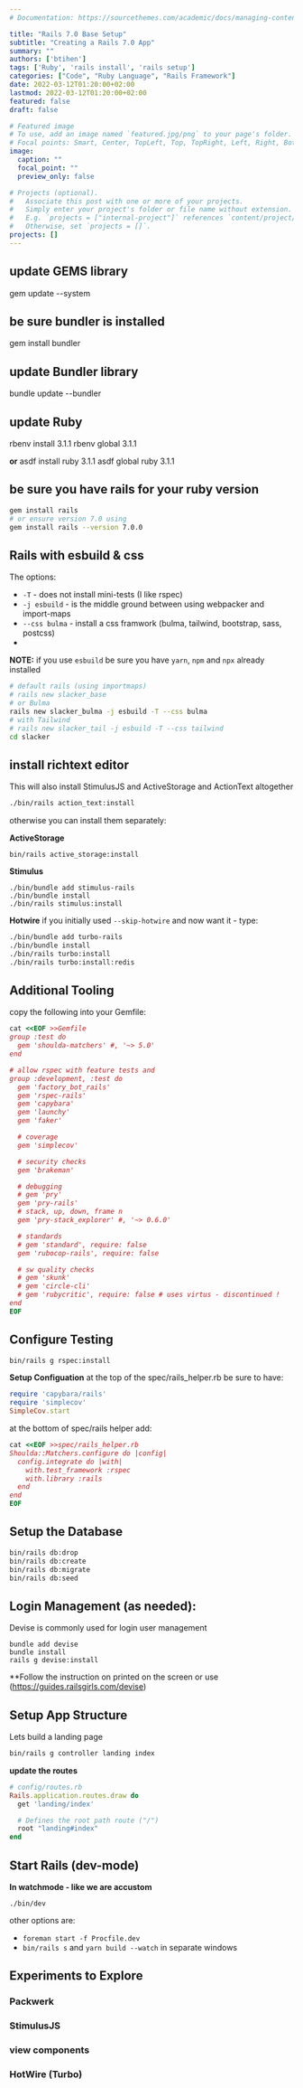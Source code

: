 ```yaml
---
# Documentation: https://sourcethemes.com/academic/docs/managing-content/

title: "Rails 7.0 Base Setup"
subtitle: "Creating a Rails 7.0 App"
summary: ""
authors: ['btihen']
tags: ['Ruby', 'rails install', 'rails setup']
categories: ["Code", "Ruby Language", "Rails Framework"]
date: 2022-03-12T01:20:00+02:00
lastmod: 2022-03-12T01:20:00+02:00
featured: false
draft: false

# Featured image
# To use, add an image named `featured.jpg/png` to your page's folder.
# Focal points: Smart, Center, TopLeft, Top, TopRight, Left, Right, BottomLeft, Bottom, BottomRight.
image:
  caption: ""
  focal_point: ""
  preview_only: false

# Projects (optional).
#   Associate this post with one or more of your projects.
#   Simply enter your project's folder or file name without extension.
#   E.g. `projects = ["internal-project"]` references `content/project/deep-learning/index.md`.
#   Otherwise, set `projects = []`.
projects: []
---
```


## update GEMS library
gem update --system

## be sure bundler is installed
gem install bundler

## update Bundler library
bundle update --bundler

## update Ruby
rbenv install 3.1.1
rbenv global 3.1.1

**or**
asdf install ruby 3.1.1
asdf global ruby 3.1.1

## be sure you have rails for your ruby version
```bash
gem install rails
# or ensure version 7.0 using
gem install rails --version 7.0.0
```

## Rails with esbuild & css

The options:
* `-T` - does not install mini-tests (I like rspec)
* `-j esbuild` - is the middle ground between using webpacker and import-maps
* `--css bulma` - install a css framwork (bulma, tailwind, bootstrap, sass, postcss)
*
**NOTE:** if you use `esbuild` be sure you have `yarn`, `npm` and `npx` already installed


```bash
# default rails (using importmaps)
# rails new slacker_base
# or Bulma
rails new slacker_bulma -j esbuild -T --css bulma
# with Tailwind
# rails new slacker_tail -j esbuild -T --css tailwind
cd slacker
```

## install richtext editor

This will also install StimulusJS and ActiveStorage and ActionText altogether
```bash
./bin/rails action_text:install
```

otherwise you can install them separately:

**ActiveStorage**
```
bin/rails active_storage:install
```

**Stimulus**
```
./bin/bundle add stimulus-rails
./bin/bundle install
./bin/rails stimulus:install
```

**Hotwire**
if you initially used `--skip-hotwire` and now want it - type:
```bash
./bin/bundle add turbo-rails
./bin/bundle install
./bin/rails turbo:install
./bin/rails turbo:install:redis
```

## Additional Tooling

copy the following into your Gemfile:

```ruby
cat <<EOF >>Gemfile
group :test do
  gem 'shoulda-matchers' #, '~> 5.0'
end

# allow rspec with feature tests and
group :development, :test do
  gem 'factory_bot_rails'
  gem 'rspec-rails'
  gem 'capybara'
  gem 'launchy'
  gem 'faker'

  # coverage
  gem 'simplecov'

  # security checks
  gem 'brakeman'

  # debugging
  # gem 'pry'
  gem 'pry-rails'
  # stack, up, down, frame n
  gem 'pry-stack_explorer' #, '~> 0.6.0'

  # standards
  # gem 'standard', require: false
  gem 'rubocop-rails', require: false

  # sw quality checks
  # gem 'skunk'
  # gem 'circle-cli'
  # gem 'rubycritic', require: false # uses virtus - discontinued !
end
EOF
```

## Configure Testing

```bash
bin/rails g rspec:install
```

**Setup Configuation**
at the top of the spec/rails_helper.rb be sure to have:
```ruby
require 'capybara/rails'
require 'simplecov'
SimpleCov.start
```

at the bottom of spec/rails helper add:
```ruby
cat <<EOF >>spec/rails_helper.rb
Shoulda::Matchers.configure do |config|
  config.integrate do |with|
    with.test_framework :rspec
    with.library :rails
  end
end
EOF
```

## Setup the Database
```bash
bin/rails db:drop
bin/rails db:create
bin/rails db:migrate
bin/rails db:seed
```

## Login Management (as needed):

Devise is commonly used for login  user management

```
bundle add devise
bundle install
rails g devise:install
```

**Follow the instruction on printed on the screen or use (https://guides.railsgirls.com/devise)

## Setup App Structure

Lets build a landing page
```bash
bin/rails g controller landing index
```

**update the routes**
```ruby
# config/routes.rb
Rails.application.routes.draw do
  get 'landing/index'

  # Defines the root path route ("/")
  root "landing#index"
end
```

## Start Rails (dev-mode)

**In watchmode - like we are accustom**

`./bin/dev`

other options are:
* `foreman start -f Procfile.dev`
* `bin/rails s` and `yarn build --watch` in separate windows


## Experiments to Explore

### Packwerk
### StimulusJS
### view components
### HotWire (Turbo)
